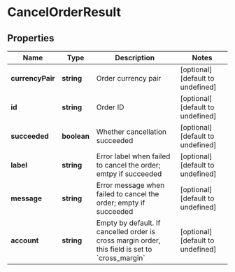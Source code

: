 # CancelOrderResult

## Properties

Name | Type | Description | Notes
------------ | ------------- | ------------- | -------------
**currencyPair** | **string** | Order currency pair | [optional] [default to undefined]
**id** | **string** | Order ID | [optional] [default to undefined]
**succeeded** | **boolean** | Whether cancellation succeeded | [optional] [default to undefined]
**label** | **string** | Error label when failed to cancel the order; emtpy if succeeded | [optional] [default to undefined]
**message** | **string** | Error message when failed to cancel the order; empty if succeeded | [optional] [default to undefined]
**account** | **string** | Empty by default. If cancelled order is cross margin order, this field is set to &#x60;cross_margin&#x60; | [optional] [default to undefined]


